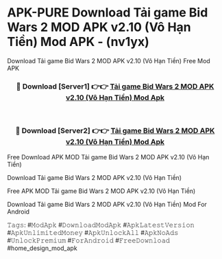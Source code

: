 # APK-PURE Download Tải game Bid Wars 2 MOD APK v2.10 (Vô Hạn Tiền) Mod APK - (nv1yx)
Download Tải game Bid Wars 2 MOD APK v2.10 (Vô Hạn Tiền) Free Mod APK

<div align="center">
<h3>🔴 Download [Server1] 👉👉 <a href="https://apk-comot.site?title=Tải_game_Bid_Wars_2_MOD_APK_v2.10_(Vô_Hạn_Tiền)">Tải game Bid Wars 2 MOD APK v2.10 (Vô Hạn Tiền) Mod Apk</a></h3><br>

<h3>🔴 Download [Server2] 👉👉 <a href="https://apk-comot.site?title=Tải_game_Bid_Wars_2_MOD_APK_v2.10_(Vô_Hạn_Tiền)">Tải game Bid Wars 2 MOD APK v2.10 (Vô Hạn Tiền) Mod Apk</a></h3>
</div>


Free Download APK MOD Tải game Bid Wars 2 MOD APK v2.10 (Vô Hạn Tiền)

Download Tải game Bid Wars 2 MOD APK v2.10 (Vô Hạn Tiền) 

Free APK MOD Tải game Bid Wars 2 MOD APK v2.10 (Vô Hạn Tiền) 

Download Tải game Bid Wars 2 MOD APK v2.10 (Vô Hạn Tiền) Mod For Android

𝚃𝚊𝚐𝚜: #𝙼𝚘𝚍𝙰𝚙𝚔 #𝙳𝚘𝚠𝚗𝚕𝚘𝚊𝚍𝙼𝚘𝚍𝙰𝚙𝚔 #𝙰𝚙𝚔𝙻𝚊𝚝𝚎𝚜𝚝𝚅𝚎𝚛𝚜𝚒𝚘𝚗 #𝙰𝚙𝚔𝚄𝚗𝚕𝚒𝚖𝚒𝚝𝚎𝚍𝙼𝚘𝚗𝚎𝚢 #𝙰𝚙𝚔𝚄𝚗𝚕𝚘𝚌𝚔𝙰𝚕𝚕 #𝙰𝚙𝚔𝙽𝚘𝙰𝚍𝚜 #𝚄𝚗𝚕𝚘𝚌𝚔𝙿𝚛𝚎𝚖𝚒𝚞𝚖 #𝙵𝚘𝚛𝙰𝚗𝚍𝚛𝚘𝚒𝚍 #𝙵𝚛𝚎𝚎𝙳𝚘𝚠𝚗𝚕𝚘𝚊𝚍 #home_design_mod_apk